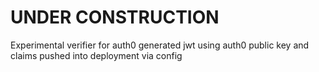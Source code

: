 # UNDER CONSTRUCTION

Experimental verifier for auth0 generated jwt using auth0 public key and claims pushed into deployment via config
